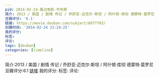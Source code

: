 ```yaml
---
pid: 2014-02-24-看过电影-乔布斯
简介: 2013 / 美国 / 剧情 传记 / 乔舒亚·迈克尔·斯坦 / 阿什顿·库彻 德蒙特·莫罗尼
豆瓣评分: '6.1'
链接: https://movie.douban.com/subject/6877703/
创建时间: '2014-02-24 21:24:25'
我的评分:
标签:
评论:
tags: [douban]
categories: [timeline]
---
```

简介:2013 / 美国 / 剧情 传记 / 乔舒亚·迈克尔·斯坦 / 阿什顿·库彻 德蒙特·莫罗尼
豆瓣评分:6.1
[链接](https://movie.douban.com/subject/6877703/)
我的评分:
标签:
评论:
